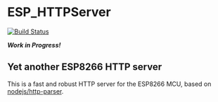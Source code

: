 # ESP_HTTPServer

[![Build Status](https://travis-ci.org/michaelkoetter/ESP_HTTPServer.svg?branch=master)](https://travis-ci.org/michaelkoetter/ESP_HTTPServer)

**_Work in Progress!_**

## Yet another ESP8266 HTTP server

This is a fast and robust HTTP server for the ESP8266 MCU, based on
[nodejs/http-parser](//github.com/nodejs/http-parser).

